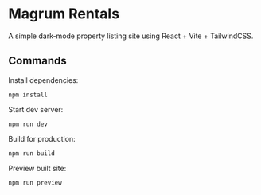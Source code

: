 # Magrum Rentals

A simple dark-mode property listing site using React + Vite + TailwindCSS.

## Commands

Install dependencies:
```
npm install
```

Start dev server:
```
npm run dev
```

Build for production:
```
npm run build
```

Preview built site:
```
npm run preview
```